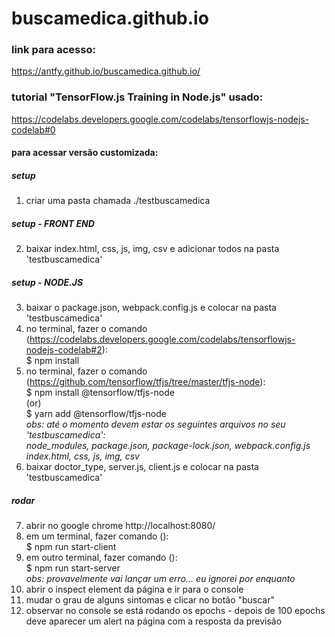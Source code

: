 # buscamedica.github.io

### link para acesso:
https://antfy.github.io/buscamedica.github.io/

### tutorial "TensorFlow.js Training in Node.js" usado:
https://codelabs.developers.google.com/codelabs/tensorflowjs-nodejs-codelab#0

#### para acessar versão customizada:

##### setup
1. criar uma pasta chamada ./testbuscamedica

##### setup - FRONT END
2. baixar index.html, css, js, img, csv e adicionar todos na pasta 'testbuscamedica'

##### setup - NODE.JS
3. baixar o package.json, webpack.config.js e colocar na pasta 'testbuscamedica'
4. no terminal, fazer o comando (https://codelabs.developers.google.com/codelabs/tensorflowjs-nodejs-codelab#2): <br/>
      $ npm install
5. no terminal, fazer o comando (https://github.com/tensorflow/tfjs/tree/master/tfjs-node): <br/>
      $ npm install @tensorflow/tfjs-node <br/>
     (or) <br/>
      $ yarn add @tensorflow/tfjs-node <br/>
_obs: até o momento devem estar os seguintes arquivos no seu 'testbuscamedica': <br/>
node_modules, package.json, package-lock.json, webpack.config.js <br/>
index.html, css, js, img, csv_
6. baixar doctor_type, server.js, client.js e colocar na pasta 'testbuscamedica'
 
 ##### rodar
7. abrir no google chrome http://localhost:8080/
8. em um terminal, fazer comando (): <br/>
      $ npm run start-client
9. em outro terminal, fazer comando (): <br/>
      $ npm run start-server <br/>
_obs: provavelmente vai lançar um erro... eu ignorei por enquanto_
10. abrir o inspect element da página e ir para o console
11. mudar o grau de alguns sintomas e clicar no botão "buscar"
12. observar no console se está rodando os epochs - depois de 100 epochs deve aparecer um alert na página com a resposta da previsão 
